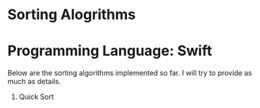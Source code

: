 # Sorting Alogrithms
# Programming Language: Swift

Below are the sorting algorithms implemented so far. I will try to provide as much as details. 

1. Quick Sort



